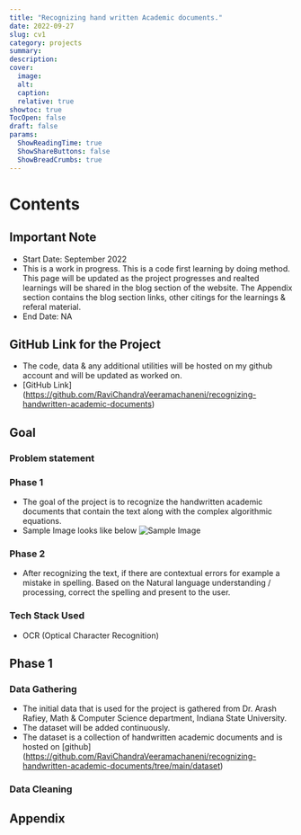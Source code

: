 ```yaml
---
title: "Recognizing hand written Academic documents."
date: 2022-09-27
slug: cv1
category: projects
summary:
description:
cover:
  image:
  alt:
  caption: 
  relative: true
showtoc: true
TocOpen: false
draft: false
params:
  ShowReadingTime: true
  ShowShareButtons: false
  ShowBreadCrumbs: true
---
```

# Contents

## Important Note
- Start Date: September 2022
- This is a work in progress. This is a code first learning by doing method. This page will be updated as the project progresses and realted learnings will be shared in the blog section of the website. The Appendix section contains the blog section links, other citings for the learnings & referal material. 
- End Date: NA

## GitHub Link for the Project
- The code, data & any additional utilities will be hosted on my github account and will be updated as worked on. 
- [GitHub Link] (https://github.com/RaviChandraVeeramachaneni/recognizing-handwritten-academic-documents)

## Goal
### Problem statement
### Phase 1
- The goal of the project is to recognize the handwritten academic documents that contain the text along with the complex algorithmic equations. 
- Sample Image looks like below ![Sample Image](/projects/p1/sample_img.JPG)
### Phase 2
- After recognizing the text, if there are contextual errors for example a mistake in spelling. Based on the Natural language understanding / processing, correct the spelling and present to the user.

### Tech Stack Used
- OCR (Optical Character Recognition)

## Phase 1
### Data Gathering
- The initial data that is used for the project is gathered from Dr. Arash Rafiey, Math & Computer Science department, Indiana State University.
- The dataset will be added continuously. 
- The dataset is a collection of handwritten academic documents and is hosted on [github] (https://github.com/RaviChandraVeeramachaneni/recognizing-handwritten-academic-documents/tree/main/dataset) 

### Data Cleaning
## Appendix

